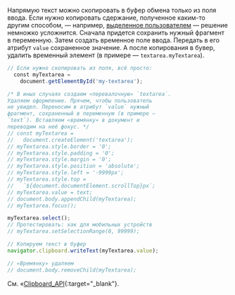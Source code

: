 Напрямую текст можно скопировать в буфер обмена только из поля ввода. Если нужно копировать сдержание, полученное каким-то другим способом, — например, [выделенное пользователем](#topic-get-selected-text) — решение немножко усложнится. Сначала придется сохранить нужный фрагмент в переменную. Затем создать временное поле ввода. Передать в его атрибут `value` сохраненное значение. А после копирования в бувер, удалить временный элемент (в примере — `textarea.myTextarea`).

```javascript
// Если нужно скопировать из поля, всё просто:
  const myTextarea =
    document.getElementById('my-tеxtarea');

/* В иных случаях создаем «перевалочную» `textarea`.
Удаляем оформление. Прячем, чтобы пользователь
не увидел. Переносим в атрибут `value` нужный
фрагмент, сохраненный в переменную (в примере —
`text`). Вставляем «времянку» в документ и
переводим на неё фокус. */
// const myTextarea =
//   document.createElement('textarea');
// myTextarea.style.border = '0';
// myTextarea.style.padding = '0';
// myTextarea.style.margin = '0';
// myTextarea.style.position = 'absolute';
// myTextarea.style.left = '-9999px';
// myTextarea.style.top =
//   `${document.documentElement.scrollTop}px`;
// myTextarea.value = text;
// document.body.appendChild(myTextarea);
// myTextarea.focus();

myTextarea.select();
// Протестировать: хак для мобильных устройств
// myTextarea.setSelectionRange(0, 99999);

// Копируем текст в буфер
navigator.clipboard.writeText(myTextarea.value);

// «Времянку» удаляем
// document.body.removeChild(myTextarea);
```

См. «[Clipboard_API](https://developer.mozilla.org/ru/docs/Web/API/Clipboard_API){:target="_blank"}.
